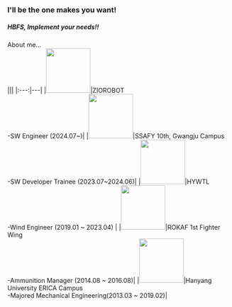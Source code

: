 ### I'll be the one makes you want!  
##### HBFS, Implement your needs!!  
  
About me...  
|||
|:---:|---|
|<img src="https://www.ziorobot.com/images/logo_zio_robot.png" height="auto" width="100">|ZIOROBOT </br>-SW Engineer (2024.07~)|
|<img src="https://img.kr.news.samsung.com/kr/wp-content/uploads/2021/01/%E2%98%85ssafy_logo.jpg" height="autopx" width="100px">|SSAFY 10th, Gwangju Campus</br>-SW Developer Trainee (2023.07~2024.06)|
|<img src="https://res.cloudinary.com/linkareer/image/fetch/f_auto,q_50/https://api.linkareer.com/attachments/233699" height="autopx" width="100px">|HYWTL</br>-Wind Engineer (2019.01 ~ 2023.04)  |
|<img src="https://i.namu.wiki/i/yYqum59i5kDD2Aqi6X-E3m5voAJT3gBY23-cZobQlDM-b1P3u5x-sZ0Ol8q1hao7Qc6gjoEZzUXtKBHVr-JmnSW2Ru50m7t_hvwYLG4u4qLttV_7iYY3xXoCfJ2O26_6YUZtBgLbk07MmpOyWawgig.webp" height="auto" width="100px">|ROKAF 1st Fighter Wing</br> -Ammunition Manager (2014.08 ~ 2016.08)|
|<img src="https://www.hanyang.ac.kr/html-repositories/images/custom/introduction/img_hy0104_02_0205.png" height="auto" width="100px">|Hanyang University ERICA Campus</br> -Majored Mechanical Engineering(2013.03 ~ 2019.02)|

<!--
</br><img src="https://img.kr.news.samsung.com/kr/wp-content/uploads/2021/01/%E2%98%85ssafy_logo.jpg" height="100px" width="177px">  
SSAFY 10th, Gwamgju Campus  
-SW Developer Trainee (2023.7~)  
</br>  

</br><img src="https://res.cloudinary.com/linkareer/image/fetch/f_auto,q_50/https://api.linkareer.com/attachments/233699" height="100px" width="157px">  
HYWTL  
-Wind Engineer (2019.1 ~ 2023.4)  
</br>  

</br><img src="https://i.namu.wiki/i/J29SgA0seR-GkyroX_p7T6MGUc7yYFF87eXLCE5L1QUnrVdDdCMIwtZ0PuYWvU9z956w2DDYwkPsFLH0UAGV8DZCMfF0_ammAyIMgE0Hesn0x2gL-3azJDez1vUJ0Q8wMzXfBCAy1C7G-OOafHDLQQ.webp" height="100px" width="100px"> 
 
ROKAF 1st Fighter Wing  
-Annunition Manager (2014.8 ~ 2016.8)
</br>  

</br><img src="https://www.hanyang.ac.kr/html-repositories/images/custom/introduction/img_hy0104_02_0102.png" height="100px" width="100px">  
Hanyang University ERICA Campus  
-Majored Mechanical Engineering(2013.3 ~ 2019.2)
</br>  
-->
